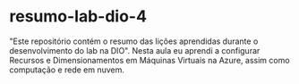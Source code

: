 # resumo-lab-dio-4
"Este repositório contém o resumo das lições aprendidas durante o desenvolvimento do lab na DIO".
Nesta aula eu aprendi a configurar Recursos e Dimensionamentos em Máquinas Virtuais na Azure, assim como computação e rede em nuvem.
